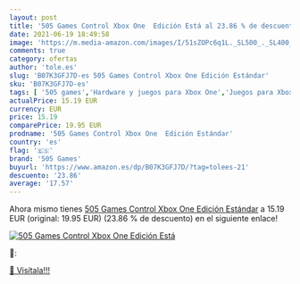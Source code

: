 ```yaml
---
layout: post
title: '505 Games Control Xbox One  Edición Está al 23.86 % de descuento'
date: 2021-06-19 18:49:58
image: 'https://m.media-amazon.com/images/I/51sZOPc6q1L._SL500_._SL400_.jpg'
comments: true
category: ofertas
author: 'tole.es'
slug: 'B07K3GFJ7D-es 505 Games Control Xbox One Edición Estándar'
sku: 'B07K3GFJ7D-es'
tags: [ '505 games','Hardware y juegos para Xbox One','Juegos para Xbox One','Videojuegos','xbox', ]
actualPrice: 15.19 EUR
currency: EUR
price: 15.19
comparePrice: 19.95 EUR
prodname: '505 Games Control Xbox One  Edición Estándar'
country: 'es'
flag: '🇪🇸'
brand: '505 Games'
buyurl: 'https://www.amazon.es/dp/B07K3GFJ7D/?tag=tolees-21'
descuento: '23.86'
average: '17.57'
---
```


Ahora mismo tienes [505 Games Control Xbox One  Edición Estándar](https://www.amazon.es/dp/B07K3GFJ7D/?tag=tolees-21) a 15.19 EUR (original: 19.95 EUR) (23.86 %  de descuento) en el siguiente enlace!

[![505 Games Control Xbox One  Edición Está](https://m.media-amazon.com/images/I/51sZOPc6q1L._SL500_._SL400_.jpg)](https://www.amazon.es/dp/B07K3GFJ7D/?tag=tolees-21)

🔎:


[🛒 Visítala!!!](https://www.amazon.es/dp/B07K3GFJ7D/?tag=tolees-21)
